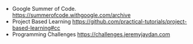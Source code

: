 - Google Summer of Code.
	https://summerofcode.withgoogle.com/archive
- Project Based Learning
	https://github.com/practical-tutorials/project-based-learning#cc
- Programming Challenges
	https://challenges.jeremyjaydan.com